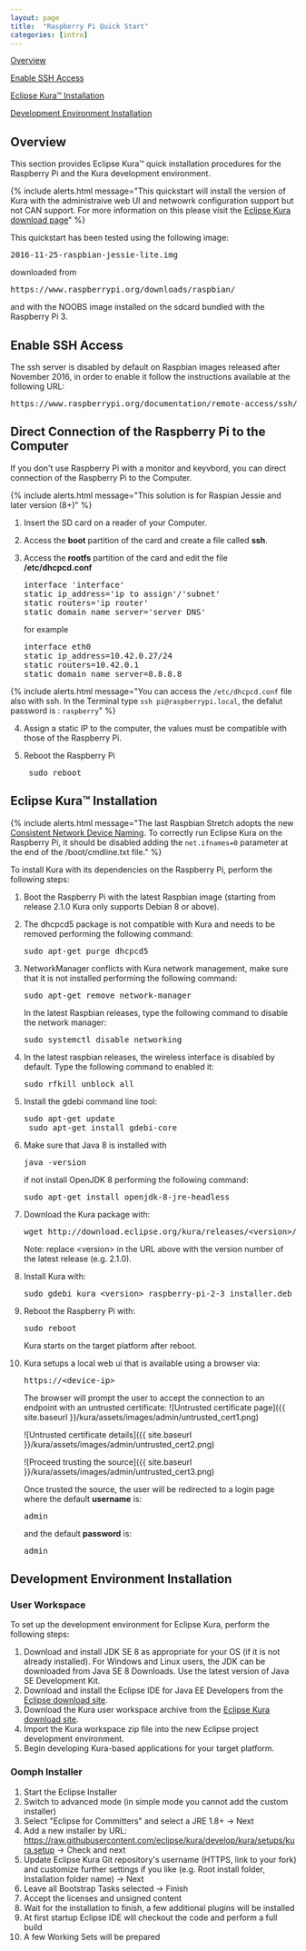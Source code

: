 ```yaml
---
layout: page
title:  "Raspberry Pi Quick Start"
categories: [intro]
---
```


[Overview](#overview)

[Enable SSH Access](#enable-ssh-access)

[Eclipse Kura&trade; Installation](#eclipse-kuratrade-installation)

[Development Environment Installation](#development-environment-installation)


## Overview

This section provides Eclipse Kura&trade; quick installation procedures for the
Raspberry Pi and the Kura development environment.

{% include alerts.html message="This quickstart will install the version of Kura with the administraive web UI and netwowrk configuration support but not CAN support. For more information on this please visit the [Eclipse Kura download page](https://www.eclipse.org/kura/downloads.php)" %}

This quickstart has been tested using the following image:

<pre>2016-11-25-raspbian-jessie-lite.img</pre>

downloaded from

<pre>https://www.raspberrypi.org/downloads/raspbian/</pre>

and with the NOOBS image installed on the sdcard bundled with the Raspberry Pi 3.

## Enable SSH Access

The ssh server is disabled by default on Raspbian images released after November 2016,
in order to enable it follow the instructions available at the following URL:

<pre>https://www.raspberrypi.org/documentation/remote-access/ssh/</pre>

## Direct Connection of the Raspberry Pi to the Computer

If you don't use Raspberry Pi with a monitor and keyvbord, you can direct connection of the Raspberry Pi to the Computer.

{% include alerts.html message="This solution is for Raspian Jessie and later version (8+)" %}

1. Insert the SD card on a reader of your Computer.
2. Access the **boot** partition of the card and create a file called **ssh**.
3. Access the **rootfs** partition of the card and edit the file **/etc/dhcpcd.conf**

   <pre>
   interface 'interface'
   static ip_address='ip to assign'/'subnet'
   static routers='ip router'
   static domain_name_server='server DNS'
   </pre>

   for example
   <pre>
   interface eth0
   static ip_address=10.42.0.27/24
   static routers=10.42.0.1
   static domain_name_server=8.8.8.8
   </pre>

{% include alerts.html message="You can access the ```/etc/dhcpcd.conf``` file also with ssh. In the Terminal type ```ssh pi@raspberrypi.local```, the defalut password is : ```raspberry```" %}

4. Assign a static IP to the computer, the values must be compatible with those of the Raspberry Pi.

5. Reboot the Raspberry Pi
   <pre> sudo reboot </pre>

## Eclipse Kura&trade; Installation

{% include alerts.html message="The last Raspbian Stretch adopts the new <a href='https://www.freedesktop.org/wiki/Software/systemd/PredictableNetworkInterfaceNames/' target='_blank'>Consistent Network Device Naming</a>. To correctly run Eclipse Kura on the Raspberry Pi, it should be disabled adding the ```net.ifnames=0``` parameter at the end of the /boot/cmdline.txt file." %}

To install Kura with its dependencies on the Raspberry Pi, perform the
following steps:

1. Boot the Raspberry Pi with the latest Raspbian image (starting from release 2.1.0 Kura only supports Debian 8 or above).

2. The dhcpcd5 package is not compatible with Kura and needs to be removed
    performing the following command:

    <pre>sudo apt-get purge dhcpcd5</pre>

3. NetworkManager conflicts with Kura network management, make sure that it is
    not installed performing the following command:

    <pre>sudo apt-get remove network-manager</pre>

    In the latest Raspbian releases, type the following command to disable the network manager:

    <pre>sudo systemctl disable networking</pre>

4. In the latest raspbian releases, the wireless interface is disabled by default. Type the following command to enabled it:

    <pre>sudo rfkill unblock all</pre>

5. Install the gdebi command line tool:

    <pre>sudo apt-get update
    sudo apt-get install gdebi-core</pre>

6. Make sure that Java 8 is installed with

    <pre>java -version</pre>

    if not install OpenJDK 8 performing the following command:

    <pre>sudo apt-get install openjdk-8-jre-headless</pre>

7. Download the Kura package with:

    <pre>wget http://download.eclipse.org/kura/releases/&lt;version&gt;/kura_&lt;version&gt;_raspberry-pi-2-3_installer.deb</pre>

    Note: replace \<version\> in the URL above with the version number of the latest release (e.g. 2.1.0).

8. Install Kura with: 

    <pre>sudo gdebi kura_&lt;version&gt;_raspberry-pi-2-3_installer.deb</pre>

9. Reboot the Raspberry Pi with:

    <pre>sudo reboot</pre>

    Kura starts on the target platform after reboot.

10. Kura setups a local web ui that is available using a browser via:

    <pre>https://&lt;device-ip&gt;</pre>
    
    The browser will prompt the user to accept the connection to an endpoint with an untrusted certificate:
    ![Untrusted certificate page]({{ site.baseurl }}/kura/assets/images/admin/untrusted_cert1.png)
    
    ![Untrusted certificate details]({{ site.baseurl }}/kura/assets/images/admin/untrusted_cert2.png)
    
    ![Proceed trusting the source]({{ site.baseurl }}/kura/assets/images/admin/untrusted_cert3.png)
    
    Once trusted the source, the user will be redirected to a login page where the default **username** is:

    <pre>admin</pre>

    and the default **password** is:

    <pre>admin</pre>

## Development Environment Installation

### User Workspace

To set up the development environment for Eclipse Kura, perform the
following steps:

1. Download and install JDK SE 8 as appropriate for your OS (if it is not already installed). For Windows and Linux users, the JDK can be
downloaded from Java SE 8 Downloads. Use the latest version of Java SE Development Kit.
2. Download and install the Eclipse IDE for Java EE Developers from the <a href="http://www.eclipse.org/downloads/" target="_blank">Eclipse download site</a>.
3.  Download the Kura user workspace archive from the <a href="https://www.eclipse.org/kura/downloads.php" target="_blank">Eclipse Kura download site</a>.
4.  Import the Kura workspace zip file into the new Eclipse project development environment.
5.  Begin developing Kura-based applications for your target platform.

### Oomph Installer

1. Start the Eclipse Installer
1. Switch to advanced mode (in simple mode you cannot add the custom installer)
1. Select "Eclipse for Committers" and select a JRE 1.8+ -> Next
1. Add a new installer by URL: https://raw.githubusercontent.com/eclipse/kura/develop/kura/setups/kura.setup -> Check and next
1. Update Eclipse Kura Git repository's username (HTTPS, link to your fork) and customize further settings if you like (e.g. Root install folder, Installation folder name) -> Next
1. Leave all Bootstrap Tasks selected -> Finish
1. Accept the licenses and unsigned content
1. Wait for the installation to finish, a few additional plugins will be installed
1. At first startup Eclipse IDE will checkout the code and perform a full build
1. A few Working Sets will be prepared



